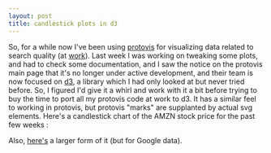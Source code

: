 ```yaml
---
layout: post
title: candlestick plots in d3
---
```


So, for a while now I've been using [protovis](http://mbostock.github.com/protovis/) for visualizing data related to search quality (at [work](http://www.etsy.com)). Last week I was working on tweaking some plots, and had to check some documentation, and I saw the notice on the protovis main page that it's no longer under active development, and their team is now focused on [d3](http://mbostock.github.com/d3/), a library which I had only looked at but never tried before. So, I figured I'd give it a whirl and work with it a bit before trying to buy the time to port all my protovis code at work to d3. It has a similar feel to working in protovis, but protovis "marks" are supplanted by actual svg elements. Here's a candlestick chart of the AMZN stock price for the past few weeks : 

<div id="chart"></div>

Also, [here's](/blog/candlestick.html#GOOG) a larger form of it (but for Google data).

<script type="text/javascript" src="/js/candlestick.js"></script>
<script type="text/javascript" src="/js/fetchstockdata.js"></script>
<script type="text/javascript">
 var width = 500;
 var height = 300;
 $(document).ready(fetchData);
</script>

